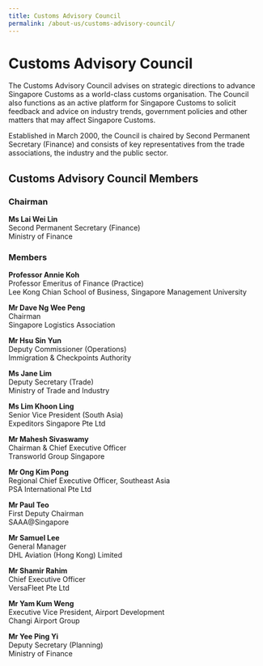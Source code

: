 ```yaml
---
title: Customs Advisory Council
permalink: /about-us/customs-advisory-council/
---
```

# Customs Advisory Council

The Customs Advisory Council advises on strategic directions to advance Singapore Customs as a world-class customs organisation. The Council also functions as an active platform for Singapore Customs to solicit feedback and advice on industry trends, government policies and other matters that may affect Singapore Customs.

Established in March 2000, the Council is chaired by Second Permanent Secretary (Finance) and consists of key representatives from the trade associations, the industry and the public sector.

## Customs Advisory Council Members

### Chairman

**Ms Lai Wei Lin**  
Second Permanent Secretary (Finance)  
Ministry of Finance

### Members

**Professor Annie Koh**<br>
Professor Emeritus of Finance (Practice)<br>
Lee Kong Chian School of Business, Singapore Management University<br> 

**Mr Dave Ng Wee Peng**  
Chairman  
Singapore Logistics Association

**Mr Hsu Sin Yun**  
Deputy Commissioner (Operations)  
Immigration & Checkpoints Authority

**Ms Jane Lim**  
Deputy Secretary (Trade)  
Ministry of Trade and Industry

**Ms Lim Khoon Ling**  
Senior Vice President (South Asia)  
Expeditors Singapore Pte Ltd

**Mr Mahesh Sivaswamy**<br>
Chairman & Chief Executive Officer<br>
Transworld Group Singapore<br>

**Mr Ong Kim Pong**  
Regional Chief Executive Officer, Southeast Asia  
PSA International Pte Ltd

**Mr Paul Teo**  
First Deputy Chairman  
SAAA@Singapore

**Mr Samuel Lee**<br>
General Manager<br>
DHL Aviation (Hong Kong) Limited<br>

**Mr Shamir Rahim**  
Chief Executive Officer  
VersaFleet Pte Ltd

**Mr Yam Kum Weng**  
Executive Vice President, Airport Development  
Changi Airport Group

**Mr Yee Ping Yi**  
Deputy Secretary (Planning)  
Ministry of Finance